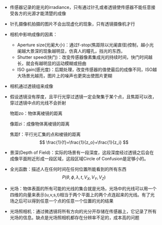 - 传感器记录的是光的irradiance，只有通过针孔或者透镜使传感器不能任意接受各方的光源才能清楚的成像

- 针孔摄像机拍摄的图片不会出现虚化的现象，只有透镜摄像机才行

- 相机中影响成像的因素：

  - Aperture size(光阑大小)：通过f-stop(焦距除以光阑直径)控制，越小光阑越大景深的现象越明显，仿真人的瞳孔，挡光的东西，
  - Shutter speed(快门)：改变传感器像素集成光的持续时间，快门时间越长，就会有越明显的运动模糊或扭曲
  - ISO gain(感光度)：后期处理，改变传感器的值使最后的成像不同，ISO越大场景光越亮，图片上的噪声也更突出使图片更糊       

- 相机通过透镜组来成像

- 假设透镜没有厚度，且平行光穿过透镜一定会聚集于某个点，且焦距可以改，穿过透镜中点的光线不会折射

  物距zo：物体离棱镜的距离

  像距zi：成像物体离棱镜的距离

  焦距f：平行光汇集的点和棱镜的距离
  $$
  \frac{1}{f}=\frac{1}{z_o}+\frac{1}{z_i}
  $$

- 景深(Depth of Field)：实际的场景有一段深度，这段深度经过透镜之后会在成像平面附近形成一段区域，这段区域Circle of Confusion是足够小的。

- 全光函数：描述人在任何时间在任何位置所能看到的所有东西
  $$
  P(\theta,\phi,\lambda,t,V_X,V_Y,V_Z)
  $$

- 光场：物体表面的所有可能的光线的集合就是光场，光场中的光线可以用一个四维的向量来表示(u,v,s,t)相当于两个平面上的两个点连起来的光线。有了光场之后可以得到任意一个点的任意一个位置的光的结果

- 光场照相机：通过微透镜将所有方向的光分开存储在传感器上，它记录了所有光场的信息。缺点是光场照相机都存在分辨率不足的，成本高的问题

